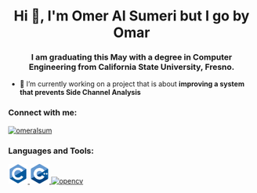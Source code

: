 <h1 align="center">Hi 👋, I'm Omer Al Sumeri but I go by Omar</h1>
<h3 align="center">I am graduating this May with a degree in Computer Engineering from California State University, Fresno.</h3>

- 🔭 I’m currently working on a project that is about **improving a system that prevents Side Channel Analysis**

<h3 align="left">Connect with me:</h3>
<p align="left">
<a href="https://linkedin.com/in/omeralsum" target="blank"><img align="center" src="https://raw.githubusercontent.com/rahuldkjain/github-profile-readme-generator/master/src/images/icons/Social/linked-in-alt.svg" alt="omeralsum" height="30" width="40" /></a>
</p>

<h3 align="left">Languages and Tools:</h3>
<p align="left"> <a href="https://www.cprogramming.com/" target="_blank" rel="noreferrer"> <img src="https://raw.githubusercontent.com/devicons/devicon/master/icons/c/c-original.svg" alt="c" width="40" height="40"/> </a> <a href="https://www.w3schools.com/cpp/" target="_blank" rel="noreferrer"> <img src="https://raw.githubusercontent.com/devicons/devicon/master/icons/cplusplus/cplusplus-original.svg" alt="cplusplus" width="40" height="40"/> </a> <a href="https://opencv.org/" target="_blank" rel="noreferrer"> <img src="https://www.vectorlogo.zone/logos/opencv/opencv-icon.svg" alt="opencv" width="40" height="40"/> </a> </p>

